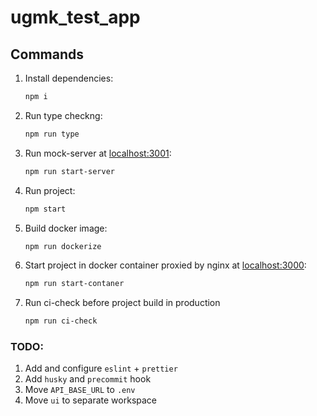 # ugmk_test_app

## Commands
1. Install dependencies:

    ```sh
    npm i
    ```

2. Run type checkng:

    ```sh
    npm run type
    ```
   
3. Run mock-server at [localhost:3001](http://localhost:3001/):

    ```sh
    npm run start-server
    ```

4. Run project:

    ```sh
    npm start
    ```
   
5. Build docker image:

    ```sh
    npm run dockerize
    ```

6. Start project in docker container proxied by nginx at [localhost:3000](http://localhost:3000/):

    ```sh
    npm run start-contaner
    ```

7. Run ci-check before project build in production

    ```sh
    npm run ci-check
    ```

### TODO:
1. Add and configure `eslint` + `prettier`
2. Add `husky` and `precommit` hook
3. Move `API_BASE_URL` to `.env`
4. Move `ui` to separate workspace
